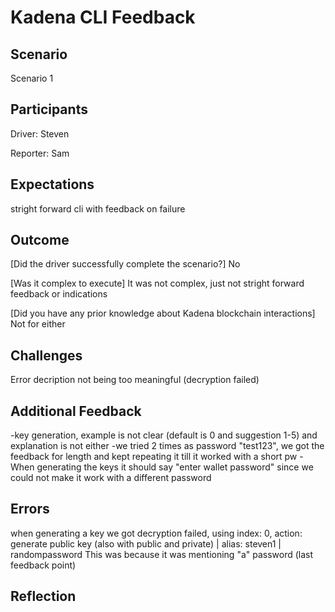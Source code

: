 # Kadena CLI Feedback

## Scenario

Scenario 1

## Participants

Driver: Steven

Reporter: Sam

## Expectations

stright forward cli with feedback on failure

## Outcome

[Did the driver successfully complete the scenario?] No

[Was it complex to execute] It was not complex, just not stright forward feedback or indications

[Did you have any prior knowledge about Kadena blockchain interactions] Not for either

## Challenges

Error decription not being too meaningful (decryption failed)

## Additional Feedback

-key generation, example is not clear (default is 0 and suggestion 1-5) and explanation is not either
-we tried 2 times as password "test123", we got the feedback for length and kept repeating it till it worked with a short pw
-When generating the keys it should say "enter wallet password" since we could not make it work with a different password

## Errors

when generating a key we got decryption failed, using index: 0, action: generate public key (also with public and private) | alias: steven1 | randompassword
This was because it was mentioning "a" password (last feedback point)

## Reflection
